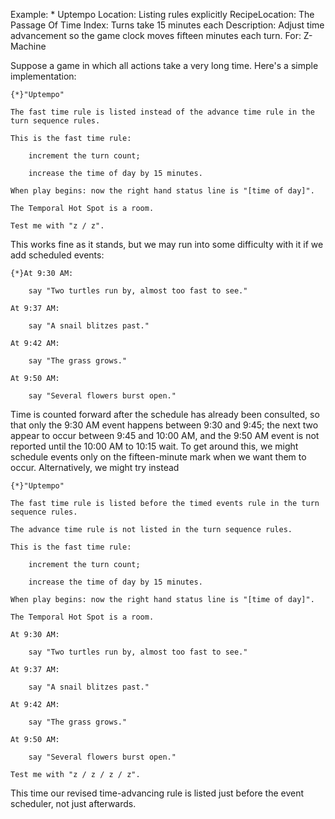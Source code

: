 Example: * Uptempo
Location: Listing rules explicitly
RecipeLocation: The Passage Of Time
Index: Turns take 15 minutes each
Description: Adjust time advancement so the game clock moves fifteen minutes each turn.
For: Z-Machine

  
Suppose a game in which all actions take a very long time. Here's a simple implementation:

  

``` inform7
{*}"Uptempo"

The fast time rule is listed instead of the advance time rule in the turn sequence rules.

This is the fast time rule:

	increment the turn count;

	increase the time of day by 15 minutes.

When play begins: now the right hand status line is "[time of day]".

The Temporal Hot Spot is a room.

Test me with "z / z".
```

  
This works fine as it stands, but we may run into some difficulty with it if we add scheduled events:

  

``` inform7
{*}At 9:30 AM:

	say "Two turtles run by, almost too fast to see."

At 9:37 AM:

	say "A snail blitzes past."

At 9:42 AM:

	say "The grass grows."

At 9:50 AM:

	say "Several flowers burst open."
```

  
Time is counted forward after the schedule has already been consulted, so that only the 9:30 AM event happens between 9:30 and 9:45; the next two appear to occur between 9:45 and 10:00 AM, and the 9:50 AM event is not reported until the 10:00 AM to 10:15 wait. To get around this, we might schedule events only on the fifteen-minute mark when we want them to occur. Alternatively, we might try instead

  

``` inform7
{*}"Uptempo"

The fast time rule is listed before the timed events rule in the turn sequence rules.

The advance time rule is not listed in the turn sequence rules.

This is the fast time rule:

	increment the turn count;

	increase the time of day by 15 minutes.

When play begins: now the right hand status line is "[time of day]".

The Temporal Hot Spot is a room.

At 9:30 AM:

	say "Two turtles run by, almost too fast to see."

At 9:37 AM:

	say "A snail blitzes past."

At 9:42 AM:

	say "The grass grows."

At 9:50 AM:

	say "Several flowers burst open."

Test me with "z / z / z / z".
```

  
This time our revised time-advancing rule is listed just before the event scheduler, not just afterwards.

